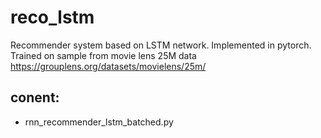 # reco_lstm

Recommender system based on LSTM network.
Implemented in pytorch.
Trained on sample from movie lens 25M data https://grouplens.org/datasets/movielens/25m/

## conent:
- rnn_recommender_lstm_batched.py 



